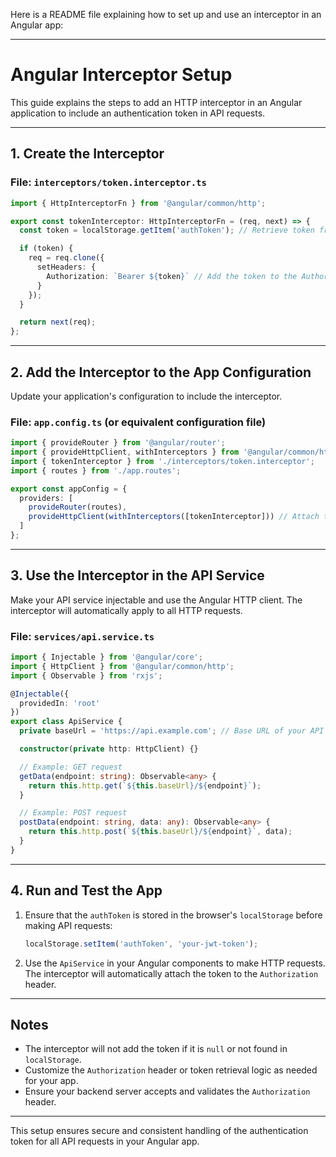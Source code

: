 Here is a README file explaining how to set up and use an interceptor in an Angular app:

---

# Angular Interceptor Setup

This guide explains the steps to add an HTTP interceptor in an Angular application to include an authentication token in API requests.

---

## **1. Create the Interceptor**

### File: `interceptors/token.interceptor.ts`

```typescript
import { HttpInterceptorFn } from '@angular/common/http';

export const tokenInterceptor: HttpInterceptorFn = (req, next) => {
  const token = localStorage.getItem('authToken'); // Retrieve token from localStorage

  if (token) {
    req = req.clone({
      setHeaders: {
        Authorization: `Bearer ${token}` // Add the token to the Authorization header
      }
    });
  }

  return next(req);
};
```

---

## **2. Add the Interceptor to the App Configuration**

Update your application's configuration to include the interceptor.

### File: `app.config.ts` (or equivalent configuration file)

```typescript
import { provideRouter } from '@angular/router';
import { provideHttpClient, withInterceptors } from '@angular/common/http';
import { tokenInterceptor } from './interceptors/token.interceptor';
import { routes } from './app.routes';

export const appConfig = {
  providers: [
    provideRouter(routes),
    provideHttpClient(withInterceptors([tokenInterceptor])) // Attach the interceptor
  ]
};
```

---

## **3. Use the Interceptor in the API Service**

Make your API service injectable and use the Angular HTTP client. The interceptor will automatically apply to all HTTP requests.

### File: `services/api.service.ts`

```typescript
import { Injectable } from '@angular/core';
import { HttpClient } from '@angular/common/http';
import { Observable } from 'rxjs';

@Injectable({
  providedIn: 'root'
})
export class ApiService {
  private baseUrl = 'https://api.example.com'; // Base URL of your API

  constructor(private http: HttpClient) {}

  // Example: GET request
  getData(endpoint: string): Observable<any> {
    return this.http.get(`${this.baseUrl}/${endpoint}`);
  }

  // Example: POST request
  postData(endpoint: string, data: any): Observable<any> {
    return this.http.post(`${this.baseUrl}/${endpoint}`, data);
  }
}
```

---

## **4. Run and Test the App**

1. Ensure that the `authToken` is stored in the browser's `localStorage` before making API requests:
   ```javascript
   localStorage.setItem('authToken', 'your-jwt-token');
   ```
2. Use the `ApiService` in your Angular components to make HTTP requests. The interceptor will automatically attach the token to the `Authorization` header.

---

## **Notes**

- The interceptor will not add the token if it is `null` or not found in `localStorage`.
- Customize the `Authorization` header or token retrieval logic as needed for your app.
- Ensure your backend server accepts and validates the `Authorization` header.

--- 

This setup ensures secure and consistent handling of the authentication token for all API requests in your Angular app.
